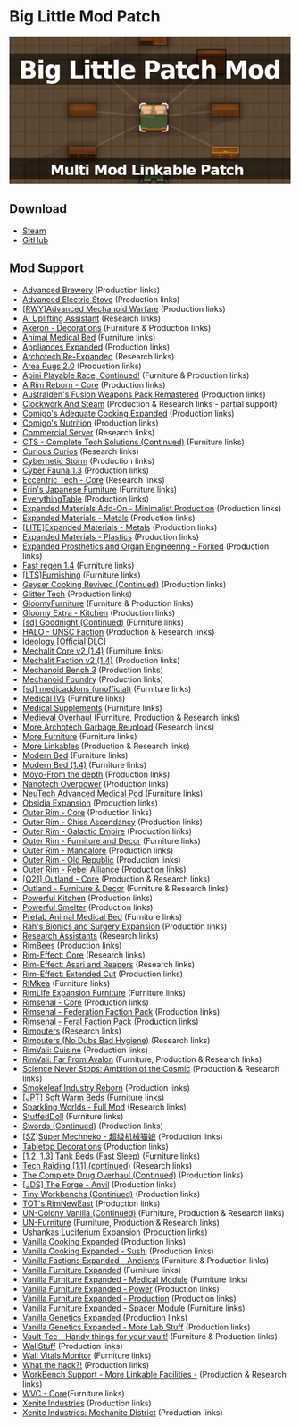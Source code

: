 # Big Little Mod Patch

![](https://github.com/Daria40K/Big-Little-Mod-Patch/blob/main/About/Preview.png)

## Download
- [Steam](https://steamcommunity.com/sharedfiles/filedetails/?id=2710382569)
- [GitHub](https://github.com/Daria40K/Big-Little-Mod-Patch/releases)

## Mod Support
- [Advanced Brewery](https://github.com/StarterCraft/Rimworld-Advanced-Brewery) (Production links)
- [Advanced Electric Stove](https://steamcommunity.com/sharedfiles/filedetails/?id=2054487688) (Production links)
- [[RWY]Advanced Mechanoid Warfare](https://steamcommunity.com/sharedfiles/filedetails/?id=2119930282) (Production links)
- [AI Uplifting Assistant](https://steamcommunity.com/sharedfiles/filedetails/?id=1227757287) (Research links)
- [Akeron - Decorations](https://steamcommunity.com/sharedfiles/filedetails/?id=2755025925) (Furniture & Production links)
- [Animal Medical Bed](https://steamcommunity.com/sharedfiles/filedetails/?id=2016958187) (Furniture links)
- [Appliances Expanded](https://steamcommunity.com/sharedfiles/filedetails/?id=2869098359) (Production links)
- [Archotech Re-Expanded](https://steamcommunity.com/sharedfiles/filedetails/?id=2351084803) (Research links)
- [Area Rugs 2.0](https://steamcommunity.com/sharedfiles/filedetails/?id=1988111624) (Production links)
- [Apini Playable Race, Continued!](https://steamcommunity.com/sharedfiles/filedetails/?id=2204437968) (Furniture & Production links)
- [A Rim Reborn - Core](https://steamcommunity.com/sharedfiles/filedetails/?id=2659227786) (Production links)
- [Australden's Fusion Weapons Pack Remastered](https://steamcommunity.com/sharedfiles/filedetails/?id=2560174265) (Production links)
- [Clockwork And Steam](https://steamcommunity.com/sharedfiles/filedetails/?id=1736127702) (Production & Research links - partial support)
- [Comigo's Adequate Cooking Expanded](https://steamcommunity.com/sharedfiles/filedetails/?id=2553865508) (Production links)
- [Comigo's Nutrition](https://steamcommunity.com/sharedfiles/filedetails/?id=2546863371) (Production links)
- [Commercial Server](https://steamcommunity.com/sharedfiles/filedetails/?id=1714455977) (Research links)
- [CTS - Complete Tech Solutions (Continued)](https://steamcommunity.com/sharedfiles/filedetails/?id=2291310971) (Furniture links)
- [Curious Curios](https://steamcommunity.com/sharedfiles/filedetails/?id=2877810737) (Research links)
- [Cybernetic Storm](https://steamcommunity.com/sharedfiles/filedetails/?id=959147004) (Production links)
- [Cyber Fauna 1.3](https://steamcommunity.com/sharedfiles/filedetails/?id=1548649032) (Production links)
- [Eccentric Tech - Core](https://steamcommunity.com/sharedfiles/filedetails/?id=2552623545) (Research links)
- [Erin's Japanese Furniture](https://steamcommunity.com/sharedfiles/filedetails/?id=2354938860) (Furniture links)
- [EverythingTable](https://steamcommunity.com/sharedfiles/filedetails/?id=2803969589) (Production links)
- [Expanded Materials Add-On - Minimalist Production](https://steamcommunity.com/sharedfiles/filedetails/?id=2564410016) (Production links)
- [Expanded Materials - Metals](https://steamcommunity.com/sharedfiles/filedetails/?id=2259837114) (Production links)
- [[LITE]Expanded Materials - Metals](https://steamcommunity.com/sharedfiles/filedetails/?id=2434786884) (Production links)
- [Expanded Materials - Plastics](https://steamcommunity.com/sharedfiles/filedetails/?id=2465263608) (Production links)
- [Expanded Prosthetics and Organ Engineering - Forked](https://steamcommunity.com/sharedfiles/filedetails/?id=1949064302) (Production links)
- [Fast regen 1.4](https://steamcommunity.com/sharedfiles/filedetails/?id=943925765) (Furniture links)
- [[LTS]Furnishing](https://steamcommunity.com/sharedfiles/filedetails/?id=2567438519) (Furniture links)
- [Geyser Cooking Revived (Continued)](https://steamcommunity.com/sharedfiles/filedetails/?id=2803663308) (Production links)
- [Glitter Tech](https://steamcommunity.com/sharedfiles/filedetails/?id=2558099206) (Production links)
- [GloomyFurniture](https://steamcommunity.com/sharedfiles/filedetails/?id=1558635181) (Furniture & Production links)
- [Gloomy Extra - Kitchen](https://steamcommunity.com/sharedfiles/filedetails/?id=1730938407) (Production links)
- [[sd] Goodnight (Continued)](url=https://steamcommunity.com/sharedfiles/filedetails/?id=2019045154) (Furniture links)
- [HALO - UNSC Faction](https://steamcommunity.com/sharedfiles/filedetails/?id=2851992615) (Production & Research links)
- [Ideology [Official DLC]](https://store.steampowered.com/app/1392840/RimWorld__Ideology/)
- [Mechalit Core v2 (1.4)](https://steamcommunity.com/sharedfiles/filedetails/?id=2659987145) (Furniture links)
- [Mechalit Faction v2 (1.4)](https://steamcommunity.com/sharedfiles/filedetails/?id=2660600094) (Production links)
- [Mechanoid Bench 3](https://steamcommunity.com/sharedfiles/filedetails/?id=2793336382) (Production links)
- [Mechanoid Foundry](https://steamcommunity.com/sharedfiles/filedetails/?id=2743980081) (Production links)
- [[sd] medicaddons (unofficial)](https://steamcommunity.com/sharedfiles/filedetails/?id=2012914831) (Furniture links)
- [Medical IVs](https://steamcommunity.com/sharedfiles/filedetails/?id=1424438685) (Furniture links)
- [Medical Supplements](https://steamcommunity.com/sharedfiles/filedetails/?id=2195037369) (Furniture links)
- [Medieval Overhaul](https://steamcommunity.com/sharedfiles/filedetails/?id=2553700067) (Furniture, Production & Research links)
- [More Archotech Garbage Reupload](https://steamcommunity.com/sharedfiles/filedetails/?id=2391102796) (Research links)
- [More Furniture](https://steamcommunity.com/sharedfiles/filedetails/?id=2565302299) (Furniture links)
- [More Linkables](https://steamcommunity.com/sharedfiles/filedetails/?id=1103809207) (Production & Research links)
- [Modern Bed](https://steamcommunity.com/sharedfiles/filedetails/?id=2430249387) (Furniture links)
- [Modern Bed (1.4)](https://steamcommunity.com/sharedfiles/filedetails/?id=2888914698) (Furniture links)
- [Moyo-From the depth](https://steamcommunity.com/workshop/filedetails/?id=2182305386) (Production links)
- [Nanotech Overpower](https://steamcommunity.com/sharedfiles/filedetails/?id=2547371232) (Production links)
- [NeuTech Advanced Medical Pod](https://steamcommunity.com/sharedfiles/filedetails/?id=2560301153) (Furniture links)
- [Obsidia Expansion](https://steamcommunity.com/sharedfiles/filedetails/?id=2519492373) (Production links)
- [Outer Rim - Core](https://steamcommunity.com/sharedfiles/filedetails/?id=2919227155) (Production links)
- [Outer Rim - Chiss Ascendancy](https://steamcommunity.com/sharedfiles/filedetails/?id=2919962538) (Production links)
- [Outer Rim - Galactic Empire](https://steamcommunity.com/sharedfiles/filedetails/?id=2919248699) (Production links)
- [Outer Rim - Furniture and Decor](https://steamcommunity.com/sharedfiles/filedetails/?id=2919553599) (Furniture links)
- [Outer Rim - Mandalore](https://steamcommunity.com/sharedfiles/filedetails/?id=2920516629) (Production links)
- [Outer Rim - Old Republic](https://steamcommunity.com/sharedfiles/filedetails/?id=2926855407) (Production links)
- [Outer Rim - Rebel Alliance](https://steamcommunity.com/sharedfiles/filedetails/?id=2919249903) (Production links)
- [[O21] Outland - Core](https://steamcommunity.com/sharedfiles/filedetails/?id=2755501685) (Production & Research links)
- [Outland - Furniture & Decor](https://steamcommunity.com/sharedfiles/filedetails/?id=2897435739) (Furniture & Research links)
- [Powerful Kitchen](https://steamcommunity.com/sharedfiles/filedetails/?id=2310644681) (Production links)
- [Powerful Smelter](https://steamcommunity.com/sharedfiles/filedetails/?id=2331001560) (Production links)
- [Prefab Animal Medical Bed](https://steamcommunity.com/sharedfiles/filedetails/?id=2706396418) (Furniture links)
- [Rah's Bionics and Surgery Expansion](https://steamcommunity.com/sharedfiles/filedetails/?id=850429707) (Production links)
- [Research Assistants](https://steamcommunity.com/sharedfiles/filedetails/?id=2659862896) (Research links)
- [RimBees](https://steamcommunity.com/sharedfiles/filedetails/?id=1558161673) (Production links)
- [Rim-Effect: Core](https://steamcommunity.com/sharedfiles/filedetails/?id=2479560240) (Research links)
- [Rim-Effect: Asari and Reapers](https://steamcommunity.com/sharedfiles/filedetails/?id=2651149728) (Research links)
- [Rim-Effect: Extended Cut](https://steamcommunity.com/sharedfiles/filedetails/?id=2479492267) (Production links)
- [RIMkea](https://steamcommunity.com/sharedfiles/filedetails/?id=769201959) (Furniture links)
- [RimLife Expansion Furniture](https://steamcommunity.com/sharedfiles/filedetails/?id=2309537905) (Furniture links)
- [Rimsenal - Core](https://steamcommunity.com/sharedfiles/filedetails/?id=725947920) (Production links)
- [Rimsenal - Federation Faction Pack](https://steamcommunity.com/sharedfiles/filedetails/?id=736172213) (Production links)
- [Rimsenal - Feral Faction Pack](https://steamcommunity.com/sharedfiles/filedetails/?id=736207111) (Production links)
- [Rimputers](https://steamcommunity.com/sharedfiles/filedetails/?id=2795070262) (Research links)
- [Rimputers (No Dubs Bad Hygiene)](https://steamcommunity.com/sharedfiles/filedetails/?id=2798666741) (Research links)
- [RimVali: Cuisine](https://steamcommunity.com/sharedfiles/filedetails/?id=2564607618) (Production links)
- [RimVali: Far From Avalon](https://steamcommunity.com/sharedfiles/filedetails/?id=2180380125) (Furniture, Production & Research links)
- [Science Never Stops: Ambition of the Cosmic](https://steamcommunity.com/sharedfiles/filedetails/?id=1802857253) (Production & Research links)
- [Smokeleaf Industry Reborn](https://steamcommunity.com/sharedfiles/filedetails/?id=2018570327) (Production links)
- [[JPT] Soft Warm Beds](https://steamcommunity.com/sharedfiles/filedetails/?id=1713295858) (Furniture links)
- [Sparkling Worlds - Full Mod](https://steamcommunity.com/sharedfiles/filedetails/?id=1123043922) (Research links)
- [StuffedDoll](https://steamcommunity.com/sharedfiles/filedetails/?id=1937192602) (Furniture links)
- [Swords (Continued)](https://steamcommunity.com/sharedfiles/filedetails/?id=2155363020) (Production links)
- [[SZ]Super Mechneko - 超级机械猫娘](https://steamcommunity.com/sharedfiles/filedetails/?id=2128611954) (Production links)
- [Tabletop Decorations](https://steamcommunity.com/sharedfiles/filedetails/?id=2535771403) (Production links)
- [[1.2, 1.3] Tank Beds (Fast Sleep)](https://steamcommunity.com/sharedfiles/filedetails/?id=2020858426) (Furniture links)
- [Tech Raiding [1.1] (continued)](https://steamcommunity.com/sharedfiles/filedetails/?id=2103664182) (Research links)
- [The Complete Drug Overhaul (Continued)](https://steamcommunity.com/sharedfiles/filedetails/?id=2810368217) (Production links)
- [[JDS] The Forge - Anvil](https://steamcommunity.com/sharedfiles/filedetails/?id=1967561500) (Production links)
- [Tiny Workbenchs (Continued)](https://steamcommunity.com/sharedfiles/filedetails/?id=2387981423) (Production links)
- [TOT's RimNewEast](https://steamcommunity.com/sharedfiles/filedetails/?id=2889214085) (Production links)
- [UN-Colony Vanilla (Continued)](https://steamcommunity.com/sharedfiles/filedetails/?id=2894831795) (Furniture, Production & Research links)
- [UN-Furniture](https://steamcommunity.com/sharedfiles/filedetails/?id=2019774854) (Furniture, Production & Research links)
- [Ushankas Luciferium Expansion](https://steamcommunity.com/sharedfiles/filedetails/?id=2809422332) (Production links)
- [Vanilla Cooking Expanded](https://steamcommunity.com/sharedfiles/filedetails/?id=2134308519) (Production links)
- [Vanilla Cooking Expanded - Sushi](https://steamcommunity.com/sharedfiles/filedetails/?id=2158539170) (Production links)
- [Vanilla Factions Expanded - Ancients](https://steamcommunity.com/sharedfiles/filedetails/?id=2654846754) (Furniture & Production links)
- [Vanilla Furniture Expanded](https://steamcommunity.com/sharedfiles/filedetails/?id=1718190143) (Furniture links)
- [Vanilla Furniture Expanded - Medical Module](https://steamcommunity.com/sharedfiles/filedetails/?id=1718191613) (Furniture links)
- [Vanilla Furniture Expanded - Power](https://steamcommunity.com/sharedfiles/filedetails/?id=2062943477) (Production links)
- [Vanilla Furniture Expanded - Production](https://steamcommunity.com/sharedfiles/filedetails/?id=1880253632) (Production links)
- [Vanilla Furniture Expanded - Spacer Module](https://steamcommunity.com/sharedfiles/filedetails/?id=2028381079) (Furniture links)
- [Vanilla Genetics Expanded](https://steamcommunity.com/sharedfiles/filedetails/?id=2801160906) (Production links)
- [Vanilla Genetics Expanded - More Lab Stuff](https://steamcommunity.com/sharedfiles/filedetails/?id=2810324444) (Production links)
- [Vault-Tec - Handy things for your vault!](https://steamcommunity.com/sharedfiles/filedetails/?id=1888778429) (Furniture & Production links)
- [WallStuff](https://steamcommunity.com/sharedfiles/filedetails/?id=1994340640) (Production links)
- [Wall Vitals Monitor](https://steamcommunity.com/sharedfiles/filedetails/?id=1334289344) (Furniture links)
- [What the hack?!](https://steamcommunity.com/sharedfiles/filedetails/?id=1505914869) (Production links)
- [WorkBench Support - More Linkable Facilities -](https://steamcommunity.com/sharedfiles/filedetails/?id=2238610692) (Production & Research links)
- [WVC - Core](https://steamcommunity.com/sharedfiles/filedetails/?id=2875630809)(Furniture links)
- [Xenite Industries](https://steamcommunity.com/sharedfiles/filedetails/?id=2008073296) (Production links)
- [Xenite Industries: Mechanite District](https://steamcommunity.com/sharedfiles/filedetails/?id=2008073831) (Production links)